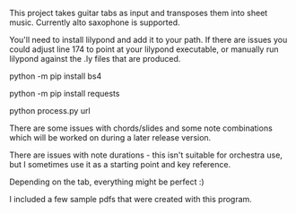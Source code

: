 This project takes guitar tabs as input and transposes them into sheet music.  Currently alto saxophone is supported.

You'll need to install lilypond and add it to your path.  If there are issues you could adjust line 174 to point at your lilypond executable, or manually run lilypond against the .ly files that are produced.

python -m pip install bs4

python -m pip install requests

python process.py url

There are some issues with chords/slides and some note combinations which will be worked on during a later release version.

There are issues with note durations - this isn't suitable for orchestra use, but I sometimes use it as a starting point and key reference.

Depending on the tab, everything might be perfect :)

I included a few sample pdfs that were created with this program.
